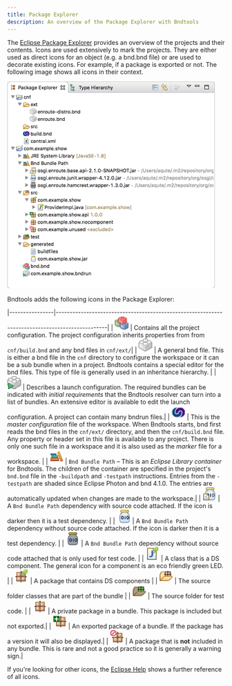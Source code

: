```yaml
---
title: Package Explorer
description: An overview of the Package Explorer with Bndtools
---
```


The [Eclipse Package Explorer][1] provides an overview of the projects and their contents. Icons are used extensively to mark the projects. They are either used as direct icons for an object (e.g. a bnd.bnd file) or are used to decorate existing icons. For example, if a package is exported or not. The following image shows all icons in their context.
 
 <img src="/images/package-explorer.png" alt="Package Explorer" style='width:481px' class="view"/>

Bndtools adds the following icons in the Package Explorer:

|----------------|------------------------------------------------------------------------------------------------|
| ![bnd project file](/images/icons/bnd-project.png) | Contains all the project configuration. The project configuration inherits properties from from `cnf/build.bnd` and any bnd files in `cnf/ext/`|
| ![*.bnd file](/images/icons/bnd-general.png) | A general bnd file. This is either a bnd file in the `cnf` directory to configure the workspace or it can be a sub bundle when in a project. Bndtools contains a special editor for the bnd files. This type of file is generally used in an inheritance hierarchy. |
| ![*.bndrun file](/images/icons/bndrun.png) | Describes a launch configuration. The required bundles can be indicated with _initial requirements_ that the Bndtools resolver can turn into a list of bundles.  An extensive editor is available to edit the launch configuration. A project can contain many bndrun files.|
| ![build.bnd](/images/icons/build-bnd.png) | This is the _master configuration_ file of the workspace. When Bndtools starts, bnd first reads the bnd files in the `cnf/ext/` directory, and then the `cnf/build.bnd` file. Any property or header set in this file is available to any project. There is only one such file in a workspace and it is also used as the _marker_ file for a workspace. |
| ![Bnd Bundle Path](/images/icons/library.png) | `Bnd Bundle Path` – This is an _Eclipse Library container_ for Bndtools. The children of the container are specified in the project's `bnd.bnd` file in the `-buildpath` and `-testpath` instructions. Entries from the `-testpath` are shaded since Eclipse Photon and bnd 4.1.0. The entries are automatically updated when changes are made to the workspace.|
| ![Dependency with attached source](/images/icons/jar-src.png) | A `Bnd Bundle Path` dependency with source code attached. If the icon is darker then it is a test dependency.  |
| ![Dependency](/images/icons/jar.png) | A `Bnd Bundle Path` dependency without source code attached.  If the icon is darker then it is a test dependency. |
| ![Dependency](/images/icons/jar-test.png) | A `Bnd Bundle Path` dependency without source code attached that is only used for test code. |
| ![Component class](/images/icons/java-component.png) | A class that is a DS component. The general icon for a component is an eco friendly  green LED. |
| ![Component package](/images/icons/package-component.png) | A package that contains DS components |
| ![src folder](/images/icons/src-main.png) | The source folder classes that are part of the bundle |
| ![test folder](/images/icons/src-test.png) | The source folder for test code. |
| ![Private package](/images/icons/package-private.png) | A private package in a bundle. This package is included but not exported.|
| ![Exported package](/images/icons/package-exported.png) | An exported package of a bundle. If the package has a version it will also be displayed.|
| ![Excluded package](/images/icons/package-excluded.png) | A package that is **not** included in any bundle. This is rare and not a good practice so it is generally a warning sign.|

If you're looking for other icons, the [Eclipse Help](http://help.eclipse.org/kepler/index.jsp?topic=%2Forg.eclipse.jdt.doc.user%2Freference%2Fref-icons.htm) shows a further reference of all icons.


[1]: https://help.eclipse.org/photon/index.jsp?topic=%2Forg.eclipse.jdt.doc.user%2Ftasks%2Ftasks-74.htm